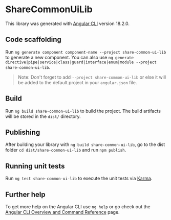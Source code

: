 # ShareCommonUiLib

This library was generated with [Angular CLI](https://github.com/angular/angular-cli) version 18.2.0.

## Code scaffolding

Run `ng generate component component-name --project share-common-ui-lib` to generate a new component. You can also use `ng generate directive|pipe|service|class|guard|interface|enum|module --project share-common-ui-lib`.
> Note: Don't forget to add `--project share-common-ui-lib` or else it will be added to the default project in your `angular.json` file. 

## Build

Run `ng build share-common-ui-lib` to build the project. The build artifacts will be stored in the `dist/` directory.

## Publishing

After building your library with `ng build share-common-ui-lib`, go to the dist folder `cd dist/share-common-ui-lib` and run `npm publish`.

## Running unit tests

Run `ng test share-common-ui-lib` to execute the unit tests via [Karma](https://karma-runner.github.io).

## Further help

To get more help on the Angular CLI use `ng help` or go check out the [Angular CLI Overview and Command Reference](https://angular.dev/tools/cli) page.
